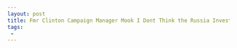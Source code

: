 ```yaml
---
layout: post
title: Fmr Clinton Campaign Manager Mook I Dont Think the Russia Investigation Is a Winning Message for 2018
tags:
 -
---
```


